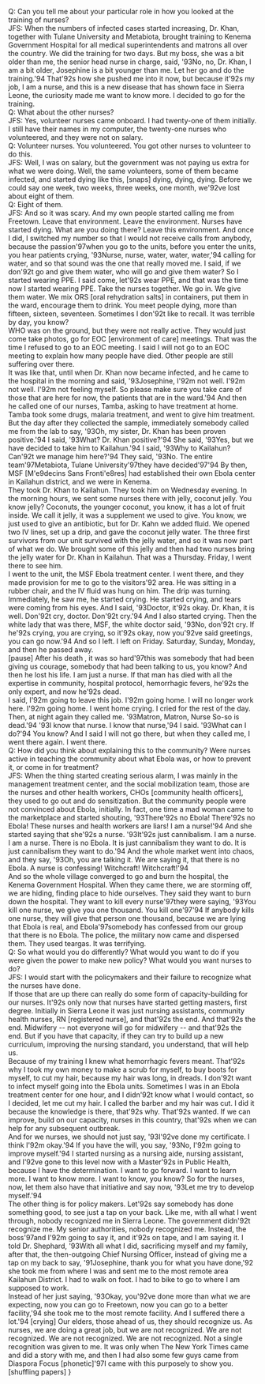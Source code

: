 Q: Can you tell me about your particular role in how you looked at the training of nurses?\
JFS: When the numbers of infected cases started increasing, Dr. Khan, together with Tulane University and Metabiota, brought training to Kenema Government Hospital for all medical superintendents and matrons all over the country. We did the training for two days. But my boss, she was a bit older than me, the senior head nurse in charge, said, \'93No, no, Dr. Khan, I am a bit older, Josephine is a bit younger than me. Let her go and do the training.\'94 That\'92s how she pushed me into it now, but because it\'92s my job, I am a nurse, and this is a new disease that has shown face in Sierra Leone, the curiosity made me want to know more. I decided to go for the training.\
Q: What about the other nurses?\
JFS: Yes, volunteer nurses came onboard. I had twenty-one of them initially. I still have their names in my computer, the twenty-one nurses who volunteered, and they were not on salary.\
Q: Volunteer nurses. You volunteered. You got other nurses to volunteer to do this.\
JFS: Well, I was on salary, but the government was not paying us extra for what we were doing. Well, the same volunteers, some of them became infected, and started dying like this, [snaps] dying, dying, dying. Before we could say one week, two weeks, three weeks, one month, we\'92ve lost about eight of them.\
Q: Eight of them.\
JFS: And so it was scary. And my own people started calling me from Freetown. Leave that environment. Leave the environment. Nurses have started dying. What are you doing there? Leave this environment. And once I did, I switched my number so that l would not receive calls from anybody, because the passion\'97when you go to the units, before you enter the units, you hear patients crying, \'93Nurse, nurse, water, water, water,\'94 calling for water, and so that sound was the one that really moved me. I said, if we don\'92t go and give them water, who will go and give them water? So I started wearing PPE. I said come, let\'92s wear PPE, and that was the time now I started wearing PPE. Take the nurses together. We go in. We give them water. We mix ORS [oral rehydration salts] in containers, put them in the ward, encourage them to drink. You meet people dying, more than fifteen, sixteen, seventeen. Sometimes I don\'92t like to recall. It was terrible by day, you know?\
WHO was on the ground, but they were not really active. They would just come take photos, go for EOC [environment of care] meetings. That was the time I refused to go to an EOC meeting. I said I will not go to an EOC meeting to explain how many people have died. Other people are still suffering over there.\
It was like that, until when Dr. Khan now became infected, and he came to the hospital in the morning and said, \'93Josephine, I\'92m not well. I\'92m not well. I\'92m not feeling myself. So please make sure you take care of those that are here for now, the patients that are in the ward.\'94 And then he called one of our nurses, Tamba, asking to have treatment at home. Tamba took some drugs, malaria treatment, and went to give him treatment. But the day after they collected the sample, immediately somebody called me from the lab to say, \'93Oh, my sister, Dr. Khan has been proven positive.\'94 I said, \'93What? Dr. Khan positive?\'94 She said, \'93Yes, but we have decided to take him to Kailahun.\'94 I said, \'93Why to Kailahun? Can\'92t we manage him here?\'94 They said, \'93No. The entire team\'97Metabiota, Tulane University\'97they have decided\'97\'94 By then, MSF [M\'e9decins Sans Fronti\'e8res] had established their own Ebola center in Kailahun district, and we were in Kenema.\
They took Dr. Khan to Kailahun. They took him on Wednesday evening. In the morning hours, we sent some nurses there with jelly, coconut jelly. You know jelly? Coconuts, the younger coconut, you know, it has a lot of fruit inside. We call it jelly, it was a supplement we used to give. You know, we just used to give an antibiotic, but for Dr. Kahn we added fluid. We opened two IV lines, set up a drip, and gave the coconut jelly water. The three first survivors from our unit survived with the jelly water, and so it was now part of what we do. We brought some of this jelly and then had two nurses bring the jelly water for Dr. Khan in Kailahun. That was a Thursday. Friday, I went there to see him.\
I went to the unit, the MSF Ebola treatment center. I went there, and they made provision for me to go to the visitors\'92 area. He was sitting in a rubber chair, and the IV fluid was hung on him. The drip was turning. Immediately, he saw me, he started crying. He started crying, and tears were coming from his eyes. And I said, \'93Doctor, it\'92s okay. Dr. Khan, it is well. Don\'92t cry, doctor. Don\'92t cry.\'94 And I also started crying. Then the white lady that was there, MSF, the white doctor said, \'93No, don\'92t cry. If he\'92s crying, you are crying, so it\'92s okay, now you\'92ve said greetings, you can go now.\'94 And so I left. I left on Friday. Saturday, Sunday, Monday, and then he passed away.\
[pause] After his death , it was so hard\'97this was somebody that had been giving us courage, somebody that had been talking to us, you know? And then he lost his life. I am just a nurse. If that man has died with all the expertise in community, hospital protocol, hemorrhagic fevers, he\'92s the only expert, and now he\'92s dead.\
I said, I\'92m going to leave this job. I\'92m going home. I will no longer work here. I\'92m going home. I went home crying. I cried for the rest of the day. Then, at night again they called me. \'93Matron, Matron, Nurse So-so is dead.\'94 \'93I know that nurse. I know that nurse,\'94 I said. \'93What can I do?\'94 You know? And I said I will not go there, but when they called me, I went there again. I went there.\
Q: How did you think about explaining this to the community? Were nurses active in teaching the community about what Ebola was, or how to prevent it, or come in for treatment?\
JFS: When the thing started creating serious alarm, I was mainly in the management treatment center, and the social mobilization team, those are the nurses and other health workers, CHOs [community health officers], they used to go out and do sensitization. But the community people were not convinced about Ebola, initially. In fact, one time a mad woman came to the marketplace and started shouting, \'93There\'92s no Ebola! There\'92s no Ebola! These nurses and health workers are liars! I am a nurse!\'94 And she started saying that she\'92s a nurse. \'93It\'92s just cannibalism. I am a nurse. I am a nurse. There is no Ebola. It is just cannibalism they want to do. It is just cannibalism they want to do.\'94 And the whole market went into chaos, and they say, \'93Oh, you are talking it. We are saying it, that there is no Ebola. A nurse is confessing! Witchcraft! Witchcraft!\'94\
And so the whole village converged to go and burn the hospital, the Kenema Government Hospital. When they came there, we are storming off, we are hiding, finding place to hide ourselves. They said they want to burn down the hospital. They want to kill every nurse\'97they were saying, \'93You kill one nurse, we give you one thousand. You kill one\'97\'94 If anybody kills one nurse, they will give that person one thousand, because we are lying that Ebola is real, and Ebola\'97somebody has confessed from our group that there is no Ebola. The police, the military now came and dispersed them. They used teargas. It was terrifying.\
Q: So what would you do differently? What would you want to do if you were given the power to make new policy? What would you want nurses to do?\
JFS: I would start with the policymakers and their failure to recognize what the nurses have done.\
If those that are up there can really do some form of capacity-building for our nurses. It\'92s only now that nurses have started getting masters, first degree. Initially in Sierra Leone it was just nursing assistants, community health nurses, RN [registered nurse], and that\'92s the end. And that\'92s the end. Midwifery -- not everyone will go for midwifery -- and that\'92s the end. But if you have that capacity, if they can try to build up a new curriculum, improving the nursing standard, you understand, that will help us.\
Because of my training I knew what hemorrhagic fevers meant. That\'92s why I took my own money to make a scrub for myself, to buy boots for myself, to cut my hair, because my hair was long, in dreads. I don\'92t want to infect myself going into the Ebola units. Sometimes I was in an Ebola treatment center for one hour, and I didn\'92t know what I would contact, so I decided, let me cut my hair. I called the barber and my hair was cut. I did it because the knowledge is there, that\'92s why. That\'92s wanted. If we can improve, build on our capacity, nurses in this country, that\'92s when we can help for any subsequent outbreak.\
And for we nurses, we should not just say, \'93I\'92ve done my certificate. I think I\'92m okay.\'94 If you have the will, you say, \'93No, I\'92m going to improve myself.\'94 I started nursing as a nursing aide, nursing assistant, and I\'92ve gone to this level now with a Master\'92s in Public Health, because I have the determination. I want to go forward. I want to learn more. I want to know more. I want to know, you know? So for the nurses, now, let them also have that initiative and say now, \'93Let me try to develop myself.\'94\
The other thing is for policy makers. Let\'92s say somebody has done something good, to see just a tap on your back. Like me, with all what I went through, nobody recognized me in Sierra Leone. The government didn\'92t recognize me. My senior authorities, nobody recognized me. Instead, the boss\'97and I\'92m going to say it, and it\'92s on tape, and I am saying it. I told Dr. Shephard, \'93With all what I did, sacrificing myself and my family, after that, the then-outgoing Chief Nursing Officer, instead of giving me a tap on my back to say, \'91Josephine, thank you for what you have done,\'92 she took me from where I was and sent me to the most remote area Kailahun District. I had to walk on foot. I had to bike to go to where I am supposed to work.\
Instead of her just saying, \'93Okay, you\'92ve done more than what we are expecting, now you can go to Freetown, now you can go to a better facility,\'94 she took me to the most remote facility. And I suffered there a lot.\'94 [crying] Our elders, those ahead of us, they should recognize us. As nurses, we are doing a great job, but we are not recognized. We are not recognized. We are not recognized. We are not recognized. Not a single recognition was given to me. It was only when The New York Times came and did a story with me, and then I had also some few guys came from Diaspora Focus [phonetic]\'97I came with this purposely to show you. [shuffling papers] }
